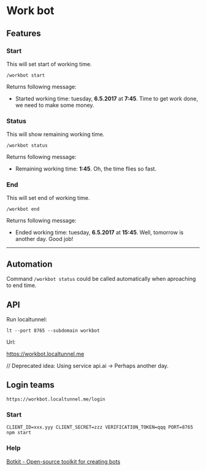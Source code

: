# Work bot

## Features

### Start

This will set start of working time.

```
/workbot start
```

Returns following message:
- Started working time: tuesday, **6.5.2017** at **7:45**. Time to get work done, we need to make some money.

### Status

This will show remaining working time.

```
/workbot status
```

Returns following message:
- Remaining working time: **1:45**. Oh, the time flies so fast.

### End

This will set end of working time.

```
/workbot end
```

Returns following message:
- Ended working time: tuesday, **6.5.2017** at **15:45**. Well, tomorrow is another day. Good job!

---

## Automation

Command `/workbot status` could be called automatically when aproaching to end time.

## API

Run localtunnel:

```
lt --port 8765 --subdomain workbot
```

Url:

https://workbot.localtunnel.me

// Deprecated idea: Using service api.ai -> Perhaps another day.

## Login teams

```
https://workbot.localtunnel.me/login
```

### Start

```
CLIENT_ID=xxx.yyy CLIENT_SECRET=zzz VERIFICATION_TOKEN=qqq PORT=8765 npm start
```

### Help

[Botkit - Open-source toolkit for creating bots](https://howdy.ai/botkit/)